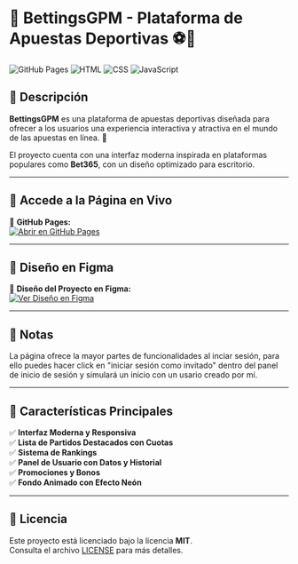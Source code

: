 # 🎰 BettingsGPM - Plataforma de Apuestas Deportivas ⚽🎲

![GitHub Pages](https://img.shields.io/badge/GitHub-Pages-blue?style=for-the-badge)
![HTML](https://img.shields.io/badge/HTML-%23E34F26.svg?style=for-the-badge&logo=html5&logoColor=white)
![CSS](https://img.shields.io/badge/CSS-%231572B6.svg?style=for-the-badge&logo=css3&logoColor=white)
![JavaScript](https://img.shields.io/badge/JavaScript-%23F7DF1E.svg?style=for-the-badge&logo=javascript&logoColor=black)

## 📌 **Descripción**
**BettingsGPM** es una plataforma de apuestas deportivas diseñada para ofrecer a los usuarios una experiencia interactiva y atractiva en el mundo de las apuestas en línea. 🚀  

El proyecto cuenta con una interfaz moderna inspirada en plataformas populares como **Bet365**, con un diseño optimizado para escritorio.

---

## 🚀 **Accede a la Página en Vivo**
🔗 **GitHub Pages:**  
[![Abrir en GitHub Pages](https://img.shields.io/badge/🌍-Abrir%20BettingsGPM%20en%20GitHub%20Pages-green)](https://jaimegpm.github.io/BettingsGPM/)

---

## 🎨 **Diseño en Figma**
🔗 **Diseño del Proyecto en Figma:**  
[![Ver Diseño en Figma](https://img.shields.io/badge/🎨-Ver%20Diseño%20en%20Figma-blue)](https://www.figma.com/design/oFC4jX0ie7VfHecTxFaxLd/BettingsGPM?node-id=1-4&t=gAFC61COkCCUPOrH-1)

---

## 📝 **Notas**
La página ofrece la mayor partes de funcionalidades al inciar sesión, para ello puedes hacer click en "iniciar sesión como invitado"
dentro del panel de inicio de sesión y simulará un inicio con un usario creado por mí.

---

## 📌 **Características Principales**
✅ **Interfaz Moderna y Responsiva**  
✅ **Lista de Partidos Destacados con Cuotas**  
✅ **Sistema de Rankings**  
✅ **Panel de Usuario con Datos y Historial**  
✅ **Promociones y Bonos**  
✅ **Fondo Animado con Efecto Neón**  

---

## 📜 **Licencia**
Este proyecto está licenciado bajo la licencia **MIT**.  
Consulta el archivo [LICENSE](LICENSE) para más detalles.
